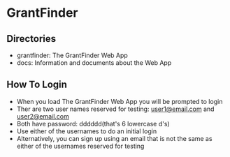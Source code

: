 # GrantFinder
## Directories
* grantfinder: The GrantFinder Web App
* docs: Information and documents about the Web App

## How To Login
 * When you load The GrantFinder Web App you will be prompted to login
 * Ther are two user names reserved for testing: user1@email.com and user2@email.com
 * Both have password: dddddd(that's 6 lowercase d's)
 * Use either of the usernames to do an initial login
 * Alternatively, you can sign up using an email that is not the same as either of the usernames reserved for testing

